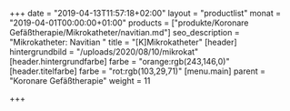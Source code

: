 +++
date = "2019-04-13T11:57:18+02:00"
layout = "productlist"
monat = "2019-04-01T00:00:00+01:00"
products = ["produkte/Koronare Gefäßtherapie/Mikrokatheter/navitian.md"]
seo_description = "Mikrokatheter: Navitian "
title = "[K]Mikrokatheter"
[header]
hintergrundbild = "/uploads/2020/08/10/mikrokat"
[header.hintergrundfarbe]
farbe = "orange:rgb(243,146,0)"
[header.titelfarbe]
farbe = "rot:rgb(103,29,71)"
[menu.main]
parent = "Koronare Gefäßtherapie"
weight = 11

+++
